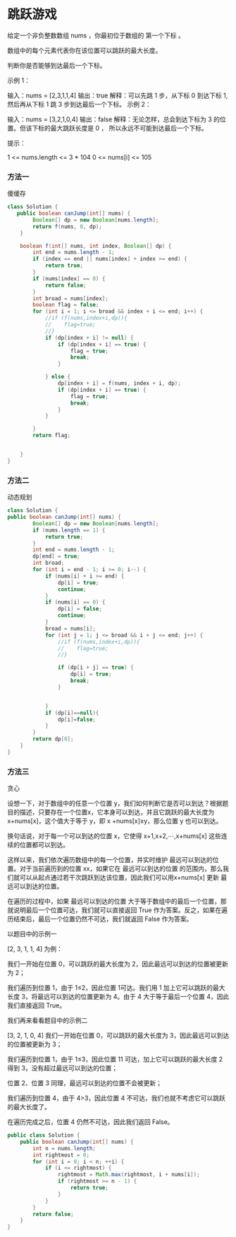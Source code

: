 # 跳跃游戏

给定一个非负整数数组 nums ，你最初位于数组的 第一个下标 。

数组中的每个元素代表你在该位置可以跳跃的最大长度。

判断你是否能够到达最后一个下标。

 

示例 1：

输入：nums = [2,3,1,1,4]
输出：true
解释：可以先跳 1 步，从下标 0 到达下标 1, 然后再从下标 1 跳 3 步到达最后一个下标。
示例 2：

输入：nums = [3,2,1,0,4]
输出：false
解释：无论怎样，总会到达下标为 3 的位置。但该下标的最大跳跃长度是 0 ， 所以永远不可能到达最后一个下标。


提示：

1 <= nums.length <= 3 * 104
0 <= nums[i] <= 105

### 方法一

傻缓存

```java
class Solution {
   public boolean canJump(int[] nums) {
        Boolean[] dp = new Boolean[nums.length];
        return f(nums, 0, dp);
    }

    boolean f(int[] nums, int index, Boolean[] dp) {
        int end = nums.length - 1;
        if (index == end || nums[index] + index >= end) {
            return true;
        }
        if (nums[index] == 0) {
            return false;
        }
        int broad = nums[index];
        boolean flag = false;
        for (int i = 1; i <= broad && index + i <= end; i++) {
            //if (f(nums,index+i,dp)){
            //    flag=true;
            //}
            if (dp[index + i] != null) {
                if (dp[index + i] == true) {
                    flag = true;
                    break;
                }

            } else {
                dp[index + i] = f(nums, index + i, dp);
                if (dp[index + i] == true) {
                    flag = true;
                    break;
                }
            }

        }
        return flag;


    }
}
```

### 方法二

动态规划

```java
class Solution {
public boolean canJump(int[] nums) {
        Boolean[] dp = new Boolean[nums.length];
        if (nums.length == 1) {
            return true;
        }
        int end = nums.length - 1;
        dp[end] = true;
        int broad;
        for (int i = end - 1; i >= 0; i--) {
            if (nums[i] + i >= end) {
                dp[i] = true;
                continue;
            }
            if (nums[i] == 0) {
                dp[i] = false;
                continue;
            }
            broad = nums[i];
            for (int j = 1; j <= broad && i + j <= end; j++) {
                //if (f(nums,index+i,dp)){
                //    flag=true;
                //}

                if (dp[i + j] == true) {
                    dp[i] = true;
                    break;
                }


            }
            if (dp[i]==null){
                dp[i]=false;
            }
        }
        return dp[0];
    }
}
```

### 方法三

贪心

设想一下，对于数组中的任意一个位置 y，我们如何判断它是否可以到达？根据题目的描述，只要存在一个位置x，它本身可以到达，并且它跳跃的最大长度为 x+nums[x]，这个值大于等于 y，即 x +nums[x]≥y，那么位置 y 也可以到达。

换句话说，对于每一个可以到达的位置 x，它使得 x+1,x+2,⋯,x+nums[x] 这些连续的位置都可以到达。

这样以来，我们依次遍历数组中的每一个位置，并实时维护 最远可以到达的位置。对于当前遍历到的位置 xx，如果它在 最远可以到达的位置 的范围内，那么我们就可以从起点通过若干次跳跃到达该位置，因此我们可以用x+nums[x] 更新 最远可以到达的位置。

在遍历的过程中，如果 最远可以到达的位置 大于等于数组中的最后一个位置，那就说明最后一个位置可达，我们就可以直接返回 True 作为答案。反之，如果在遍历结束后，最后一个位置仍然不可达，我们就返回 False 作为答案。

以题目中的示例一


[2, 3, 1, 1, 4]
为例：

我们一开始在位置 0，可以跳跃的最大长度为 2，因此最远可以到达的位置被更新为 2；

我们遍历到位置 1，由于 1≤2，因此位置 1可达。我们用 1 加上它可以跳跃的最大长度 3，将最远可以到达的位置更新为 4。由于 4 大于等于最后一个位置 4，因此我们直接返回 True。

我们再来看看题目中的示例二

[3, 2, 1, 0, 4]
我们一开始在位置 0，可以跳跃的最大长度为 3，因此最远可以到达的位置被更新为 3；

我们遍历到位置 1，由于 1≤3，因此位置 11 可达，加上它可以跳跃的最大长度 2 得到 3，没有超过最远可以到达的位置；

位置 2、位置 3 同理，最远可以到达的位置不会被更新；

我们遍历到位置 4，由于 4>3，因此位置 4 不可达，我们也就不考虑它可以跳跃的最大长度了。

在遍历完成之后，位置 4 仍然不可达，因此我们返回 False。

```java
public class Solution {
    public boolean canJump(int[] nums) {
        int n = nums.length;
        int rightmost = 0;
        for (int i = 0; i < n; ++i) {
            if (i <= rightmost) {
                rightmost = Math.max(rightmost, i + nums[i]);
                if (rightmost >= n - 1) {
                    return true;
                }
            }
        }
        return false;
    }
}

```

